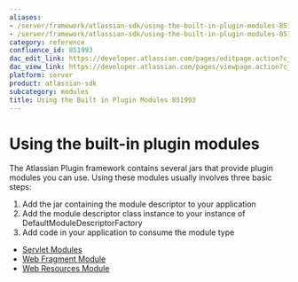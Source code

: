 ```yaml
---
aliases:
- /server/framework/atlassian-sdk/using-the-built-in-plugin-modules-851993.html
- /server/framework/atlassian-sdk/using-the-built-in-plugin-modules-851993.md
category: reference
confluence_id: 851993
dac_edit_link: https://developer.atlassian.com/pages/editpage.action?cjm=wozere&pageId=851993
dac_view_link: https://developer.atlassian.com/pages/viewpage.action?cjm=wozere&pageId=851993
platform: server
product: atlassian-sdk
subcategory: modules
title: Using the Built in Plugin Modules 851993
---
```

# Using the built-in plugin modules

The Atlassian Plugin framework contains several jars that provide plugin modules you can use. Using these modules usually involves three basic steps:

1.  Add the jar containing the module descriptor to your application
2.  Add the module descriptor class instance to your instance of DefaultModuleDescriptorFactory
3.  Add code in your application to consume the module type

-   [Servlet Modules](/server/framework/atlassian-sdk/servlet-modules)
-   [Web Fragment Module](/server/framework/atlassian-sdk/web-fragment-module)
-   [Web Resources Module](/server/framework/atlassian-sdk/web-resources-module)






















































































































































































































